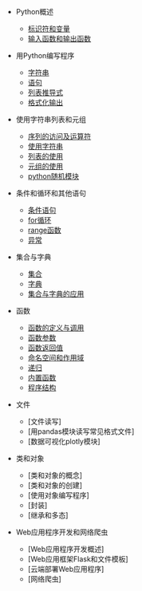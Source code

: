 * Python概述

    * [标识符和变量](md/标识符和变量.md)
    * [输入函数和输出函数](md/输入函数和输出函数.md)

* 用Python编写程序

    * [字符串](md/字符串.md)
    * [语句](md/语句.md)
    * [列表推导式](md/列表推导式.md)
    * [格式化输出](md/格式化输出.md)

* 使用字符串列表和元组

    * [序列的访问及运算符](md/序列的访问及运算符.md)
    * [使用字符串](md/使用字符串.md)
    * [列表的使用](md/列表的使用.md)
    * [元组的使用](md/元组的使用.md)
    * [python随机模块](md/python随机模块.md)

* 条件和循环和其他语句

    * [条件语句](md/条件语句.md)
    * [for循环](md/for循环.md)
    * [range函数]()
    * [异常]()

* 集合与字典

    * [集合]()
    * [字典]()
    * [集合与字典的应用]()
 
* 函数

    * [函数的定义与调用]()
    * [函数参数]()
    * [函数返回值]()
    * [命名空间和作用域]()
    * [递归]()
    * [内置函数]()
    * [程序结构]()
  
* 文件

    * [文件读写]
    * [用pandas模块读写常见格式文件]
    * [数据可视化plotly模块]
  
* 类和对象

    * [类和对象的概念]
    * [类和对象的创建]
    * [使用对象编写程序]
    * [封装]
    * [继承和多态]
  
* Web应用程序开发和网络爬虫

    * [Web应用程序开发概述]
    * [Web应用框架Flask和文件模板]
    * [云端部署Web应用程序]
    * [网络爬虫]